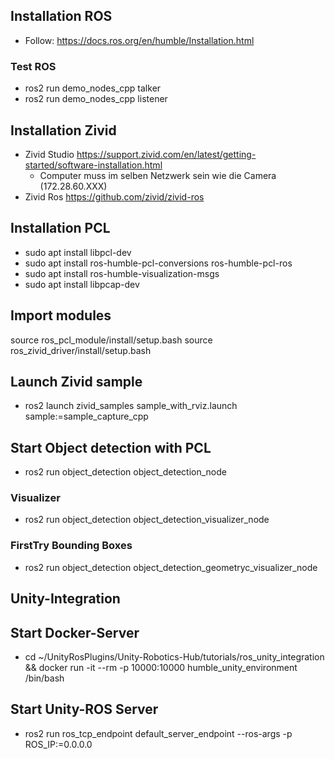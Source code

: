## Installation ROS
- Follow: https://docs.ros.org/en/humble/Installation.html

### Test ROS
- ros2 run demo_nodes_cpp talker
- ros2 run demo_nodes_cpp listener

## Installation Zivid
- Zivid Studio https://support.zivid.com/en/latest/getting-started/software-installation.html
  - Computer muss im selben Netzwerk sein wie die Camera (172.28.60.XXX)
- Zivid Ros https://github.com/zivid/zivid-ros

## Installation PCL
- sudo apt install libpcl-dev
- sudo apt install ros-humble-pcl-conversions ros-humble-pcl-ros
- sudo apt install ros-humble-visualization-msgs
- sudo apt install libpcap-dev

## Import modules
source ros_pcl_module/install/setup.bash
source ros_zivid_driver/install/setup.bash

## Launch Zivid sample
- ros2 launch zivid_samples sample_with_rviz.launch sample:=sample_capture_cpp

## Start Object detection with PCL 
- ros2 run object_detection object_detection_node
### Visualizer
- ros2 run object_detection object_detection_visualizer_node
### FirstTry Bounding Boxes
- ros2 run object_detection object_detection_geometryc_visualizer_node

## Unity-Integration
## Start Docker-Server
- cd ~/UnityRosPlugins/Unity-Robotics-Hub/tutorials/ros_unity_integration && docker run -it --rm -p 10000:10000 humble_unity_environment /bin/bash

## Start Unity-ROS Server
- ros2 run ros_tcp_endpoint default_server_endpoint --ros-args -p ROS_IP:=0.0.0.0
